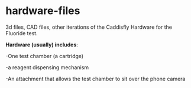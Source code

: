 hardware-files
==============

3d files, CAD files, other iterations of the Caddisfly Hardware for the Fluoride test.

**Hardware (usually) includes**:

-One test chamber (a cartridge)

-a reagent dispensing mechanism

-An attachment that allows the test chamber to sit over the phone camera
